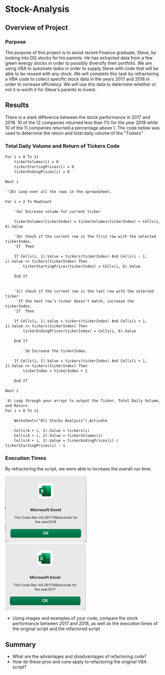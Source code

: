 # Stock-Analysis

## Overview of Project
### Purpose
  The purpose of this project is to assist recent Finance graduate, Steve, by looking into DQ stocks for his parents. He has extracted data from a few green energy stocks in order to possibly diversify their portfolio. We are using VBA to automate tasks in order to supply Steve with code that will be able to be reused with any stock. We will complete this task by refractoring a VBA code to collect specific stock data in the years 2017 and 2018 in order to increase efficiency. We will use this data to determine whether or not it is worth it for Steve's parents to invest.

## Results
  There is a stark difference between the stock performance in 2017 and 2018. 10 of the 12 companies returned less than 1% for the year 2018 while 10 of the 11 companies returned a percentage above 1. The code below was used to determine the return and total daily volume of the "Tickers"
  
### Total Daily Volume and Return of Tickers Code

    For i = 0 To 11
        tickerVolumes(i) = 0
        tickerStartingPrices(i) = 0
        tickerEndingPrices(i) = 0
    
    Next i
        
    ''2b) Loop over all the rows in the spreadsheet.
    
    For i = 2 To RowCount
    
        '3a) Increase volume for current ticker
        
        tickerVolumes(tickerIndex) = tickerVolumes(tickerIndex) + Cells(i, 8).Value
        
        '3b) Check if the current row is the first row with the selected tickerIndex.
        'If  Then
        
        If Cells(i, 1).Value = tickers(tickerIndex) And Cells(i - 1, i).Value <> tickers(tickerIndex) Then
            tickerStartingPrices(tickerIndex) = Cells(i, 6).Value
        
        End If
            
        
        '3c) check if the current row is the last row with the selected ticker
         'If the next row’s ticker doesn’t match, increase the tickerIndex.
        'If  Then
            
        If Cells(i, 1).Value = tickers(tickerIndex) And Cells(i + 1, 1).Value <> tickers(tickerIndex) Then
            tickerEndingPrices(tickerIndex) = Cells(i, 6).Value
            
        End If
        
            '3d Increase the tickerIndex.
        
        If Cells(i, 1).Value = tickers(tickerIndex) And Cells(i + 1, 1).Value <> tickers(tickerIndex) Then
            tickerIndex = tickerIndex + 1
            
        End If
    
    Next i
    
    '4) Loop through your arrays to output the Ticker, Total Daily Volume, and Return.
    For i = 0 To 11
        
        Worksheets("All Stocks Analysis").Activate
        
        Cells(4 + i, 1).Value = tickers(i)
        Cells(4 + i, 2).Value = tickerVolumes(i)
        Cells(4 + i, 3).Value = tickerEndingPrices(i) / tickerStartingPrices(i) - 1
   
 ### Execution Times
 By refractoring the script, we were able to increase the overall run time.
 
 ![VBA-Challenge_2018.png](https://github.com/jipelletier/Stock-Analysis/blob/main/Resources/VBA-Challenge_2018.png)
 ![VBA_Challenge_2017.png](https://github.com/jipelletier/Stock-Analysis/blob/main/Resources/VBA_Challenge_2017.png)
  
- Using images and examples of your code, compare the stock performance between 2017 and 2018, as well as the execution times of the original script and the refactored script

## Summary
- What are the advantages and disadvantages of refactoring code?
- How do these pros and cons apply to refactoring the original VBA script?
